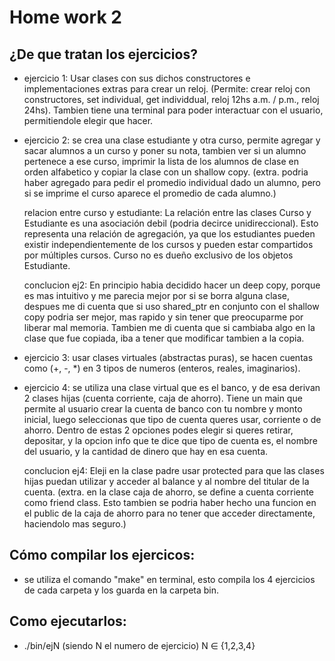 # Home work 2

## ¿De que tratan los ejercicios?

- ejercicio 1: Usar clases con sus dichos constructores e implementaciones extras para crear un reloj. (Permite: crear reloj con constructores, set individual, get individdual, reloj 12hs a.m. / p.m., reloj 24hs). Tambien tiene una terminal para poder interactuar con el usuario, permitiendole elegir que hacer.

- ejercicio 2: se crea una clase estudiante y otra curso, permite agregar y sacar alumnos a un curso y poner su nota, tambien ver si un alumno pertenece a ese curso, imprimir la lista de los alumnos de clase en orden alfabetico y copiar la clase con un shallow copy. (extra. podria haber agregado para pedir el promedio individual dado un alumno, pero si se imprime el curso aparece el promedio de cada alumno.)

    relacion entre curso y estudiante: La relación entre las clases Curso y Estudiante es una asociación debil (podria decirce unidireccional). Esto representa una relación de agregación, ya que los estudiantes pueden existir independientemente de los cursos y pueden estar compartidos por múltiples cursos. Curso no es dueño exclusivo de los objetos Estudiante.

    conclucion ej2: En principio habia decidido hacer un deep copy, porque es mas intuitivo y me parecia mejor por si se borra alguna clase, despues me di cuenta que si uso shared_ptr en conjunto con el shallow copy podria ser mejor, mas rapido y sin tener que preocuparme por liberar mal memoria. Tambien me di cuenta que si cambiaba algo en la clase que fue copiada, iba a tener que modificar tambien a la copia.

- ejercicio 3: usar clases virtuales (abstractas puras), se hacen cuentas como (+, -, *) en 3 tipos de numeros (enteros, reales, imaginarios).

- ejercicio 4: se utiliza una clase virtual que es el banco, y de esa derivan 2 clases hijas (cuenta corriente, caja de ahorro). Tiene un main que permite al usuario crear la cuenta de banco con tu nombre y monto inicial, luego seleccionas que tipo de cuenta queres usar, corriente o de ahorro. Dentro de estas 2 opciones podes elegir si queres retirar, depositar, y la opcion info que te dice que tipo de cuenta es, el nombre del usuario, y la cantidad de dinero que hay en esa cuenta.

    conclucion ej4: Eleji en la clase padre usar protected para que las clases hijas puedan utilizar y acceder al balance y al nombre del titular de la cuenta. (extra. en la clase caja de ahorro, se define a cuenta corriente como friend class. Esto tambien se podria haber hecho una funcion en el public de la caja de ahorro para no tener que acceder directamente, haciendolo mas seguro.)

## Cómo compilar los ejercicos:

- se utiliza el comando "make" en terminal, esto compila los 4 ejercicios de cada carpeta y los guarda en la carpeta bin.

## Como ejecutarlos:
- ./bin/ejN (siendo N el numero de ejercicio) N ∈ {1,2,3,4}